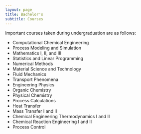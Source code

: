```yaml
---
layout: page
title: Bachelor's
subtitle: Courses
---
```

Important courses taken during undergraduation are as follows:

* Computational Chemical Engineering
* Process Modeling and Simulation
* Mathematics I, II, and III
* Statistics and Linear Programming
* Numerical Methods
* Material Science and Technology
* Fluid Mechanics
* Transport Phenomena
* Engineering Physics
* Organic Chemistry
* Physical Chemistry
* Process Calculations
* Heat Transfer
* Mass Transfer I and II
* Chemical Engineering Thermodynamics I and II
* Chemical Reaction Engineering I and II
* Process Control
